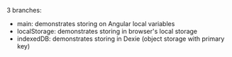 3 branches:
- main: demonstrates storing on Angular local variables
- localStorage: demonstrates storing in browser's local storage
- indexedDB: demonstrates storing in Dexie (object storage with primary key)